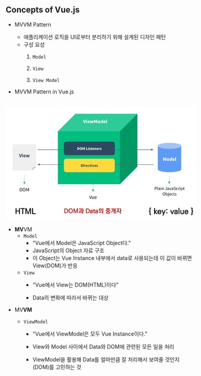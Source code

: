 ## Concepts of Vue.js

* MVVM Pattern
  * 애플리케이션 로직을 UI로부터 분리하기 위해 설계된 디자인 패턴
  * 구성 요성
    1. `Model`
    
    2. `View`
    
    3. `View Model`

* MVVM Pattern in Vue.js

  ![](assets/2022-07-09-11-08-47-image.png)

* **MV**VM
  * `Model`
    * "Vue에서 Model은 JavaScript Object다."
    * JavaScript의 Object 자료 구조
    * 이 Object는 Vue Instance 내부에서 data로 사용되는데 이 값이 바뀌면 View(DOM)가 반응
  * `View`
    * "Vue에서 View는 DOM(HTML)이다"
    
    * Data의 변화에 따라서 바뀌는 대상
* MV**VM**
  * `ViewModel`
    
    * "Vue에서 ViewModel은 모두 Vue Instance이다."
    
    * View와 Model 사이에서 Data와 DOM에 관련된 모든 일을 처리
    
    * ViewModel을 활용해 Data를 얼마만큼 잘 처리해서 보여줄 것인지(DOM)를 고민하는 것
